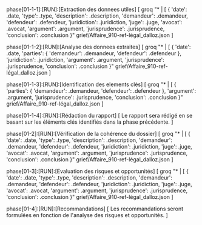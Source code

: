 phase[01-1-1]:[RUN]:[Extraction des donnees utiles] [
groq
"* | [
{
'date': .date,
'type': .type,
'description': .description,
'demandeur': .demandeur,
'defendeur': .defendeur,
'juridiction': .juridiction,
'juge': .juge,
'avocat': .avocat,
'argument': .argument,
'jurisprudence': .jurisprudence,
'conclusion': .conclusion
}"
grief/Affaire\_910-ref-légal\_dalloz.json
]

phase[01-1-2]:[RUN]:[Analyse des donnees extraites] [
groq
"* | [
{
'date': .date,
'parties': {
'demandeur': .demandeur,
'defendeur': .defendeur
},
'juridiction': .juridiction,
'argument': .argument,
'jurisprudence': .jurisprudence,
'conclusion': .conclusion
}"
grief/Affaire\_910-ref-légal\_dalloz.json
]

phase[01-1-3]:[RUN]:[Identification des elements clés] [
groq
"* | [
{
'parties': {
'demandeur': .demandeur,
'defendeur': .defendeur
},
'argument': .argument,
'jurisprudence': .jurisprudence,
'conclusion': .conclusion
}"
grief/Affaire\_910-ref-légal\_dalloz.json
]

phase[01-1-4]:[RUN]:[Rédaction du rapport] [
Le rapport sera rédigé en se basant sur les éléments clés identifiés dans la phase précédente.
]

phase[01-2]:[RUN]:[Vérification de la cohérence du dossier] [
groq
"* | [
{
'date': .date,
'type': .type,
'description': .description,
'demandeur': .demandeur,
'defendeur': .defendeur,
'juridiction': .juridiction,
'juge': .juge,
'avocat': .avocat,
'argument': .argument,
'jurisprudence': .jurisprudence,
'conclusion': .conclusion
}"
grief/Affaire\_910-ref-légal\_dalloz.json
]

phase[01-3]:[RUN]:[Evaluation des risques et opportunités] [
groq
"* | [
{
'date': .date,
'type': .type,
'description': .description,
'demandeur': .demandeur,
'defendeur': .defendeur,
'juridiction': .juridiction,
'juge': .juge,
'avocat': .avocat,
'argument': .argument,
'jurisprudence': .jurisprudence,
'conclusion': .conclusion
}"
grief/Affaire\_910-ref-légal\_dalloz.json
]

phase[01-4]:[RUN]:[Recommandations] [
Les recommandations seront formulées en fonction de l'analyse des risques et opportunités.
]